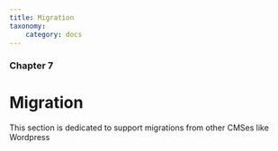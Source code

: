 ```yaml
---
title: Migration
taxonomy:
    category: docs
---
```


### Chapter 7

# Migration

This section is dedicated to support migrations from other CMSes like Wordpress
